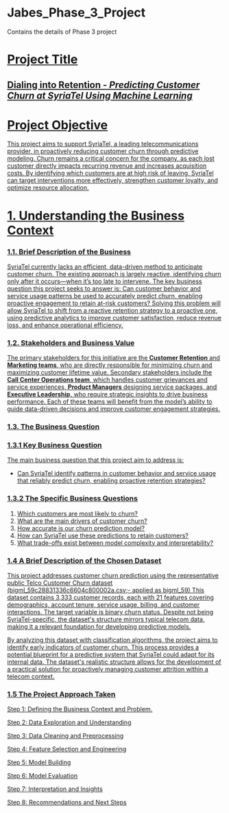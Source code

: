 # Jabes_Phase_3_Project
Contains the details of Phase 3 project
# **<u>Project Title**
## **Dialing into Retention -**  ***Predicting Customer Churn at SyriaTel Using Machine Learning***

# Project Objective
This project aims to support SyriaTel, a leading telecommunications provider, in proactively reducing customer churn through predictive modeling. Churn remains a critical concern for the company, as each lost customer directly impacts recurring revenue and increases acquisition costs. By identifying which customers are at high risk of leaving, SyriaTel can target interventions more effectively, strengthen customer loyalty, and optimize resource allocation.

# **1. Understanding the Business Context**
### **<u>1.1. Brief Description of the Business**
SyriaTel currently lacks an efficient, data-driven method to anticipate customer churn. The existing approach is largely reactive, identifying churn only after it occurs—when it’s too late to intervene. 
The key business question this project seeks to answer is:
Can customer behavior and service usage patterns be used to accurately predict churn, enabling proactive engagement to retain at-risk customers?
Solving this problem will allow SyriaTel to shift from a reactive retention strategy to a proactive one, using predictive analytics to improve customer satisfaction, reduce revenue loss, and enhance operational efficiency.

### **<u>1.2. Stakeholders and Business Value**<u>
The primary stakeholders for this initiative are the **Customer Retention** and **Marketing teams**, who are directly responsible for minimizing churn and maximizing customer lifetime value. Secondary stakeholders include the **Call Center Operations team**, which handles customer grievances and service experiences, **Product Managers** designing service packages, and **Executive Leadership,** who require strategic insights to drive business performance. Each of these teams will benefit from the model’s ability to guide data-driven decisions and improve customer engagement strategies.

### **<u>1.3. The Business Question**
### 1.3.1 Key Business Question
The main business question that this project aim to address is:

- Can SyriaTel identify patterns in customer behavior and service usage that reliably predict churn, enabling proactive retention strategies?

### 1.3.2 The Specific Business Questions
1.	Which customers are most likely to churn?
2.	What are the main drivers of customer churn?
3.	How accurate is our churn prediction model?
4.	How can SyriaTel use these predictions to retain customers?
5.	What trade-offs exist between model complexity and interpretability?


### **<u>1.4 A Brief Description of the Chosen Dataset**
This project addresses customer churn prediction using the representative public Telco Customer Churn dataset (bigml_59c28831336c6604c800002a.csv;- applied as bigml_59) This dataset contains 3,333 customer records, each with 21 features covering demographics, account tenure, service usage, billing, and customer interactions. The target variable is binary churn status. Despite not being SyriaTel-specific, the dataset's structure mirrors typical telecom data, making it a relevant foundation for developing predictive models.

By analyzing this dataset with classification algorithms, the project aims to identify early indicators of customer churn. This process provides a potential blueprint for a predictive system that SyriaTel could adapt for its internal data. The dataset's realistic structure allows for the development of a practical solution for proactively managing customer attrition within a telecom context.

### **<u>1.5 The Project Approach Taken**
Step 1: Defining the Business Context and Problem.
 
Step 2: Data Exploration and Understanding
 
Step 3: Data Cleaning and Preprocessing
 
Step 4: Feature Selection and Engineering
 
Step 5: Model Building
 
Step 6: Model Evaluation
 
Step 7: Interpretation and Insights
 
Step 8: Recommendations and Next Steps




